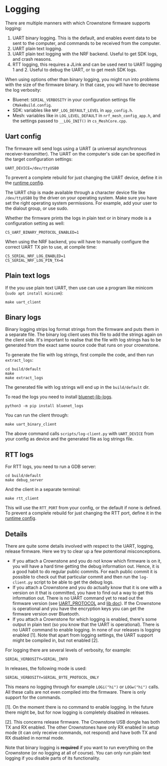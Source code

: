 # Logging

There are multiple manners with which Crownstone firmware supports logging:

1. UART binary logging. This is the default, and enables event data to be sent to the computer, and commands to be received from the computer.
2. UART plain text logging.
3. UART plain text logging with the NRF backend. Useful to get SDK logs, and crash reasons.
4. RTT logging, this requires a JLink and can be used next to UART logging 1 and 2. Useful to debug the UART, or to get mesh SDK logs.

When using options other than binary logging, you might run into problems with the size of the firmware binary. In that case, you will have to decrease the log verbosity:
- Bluenet: `SERIAL_VERBOSITY` in your configuration settings file `CMakeBuild.config`.
- SDK: variables like `NRF_LOG_DEFAULT_LEVEL` in `app_config.h`.
- Mesh: variables like in `LOG_LEVEL_DEFAULT` in `nrf_mesh_config_app.h`, and the settings passed to `__LOG_INIT()` in `cs_MeshCore.cpp`.

## Uart config

The firmware will send logs using a UART (a universal asynchronous receiver-transmitter). The UART on the computer's
side can be specified in the target configuration settings:

```
UART_DEVICE=/dev/ttyUSB0
```

To prevent a complete rebuild for just changing the UART device, define it in the [runtime config](INSTALL.md#overwrites-and-runtime-configs).


The UART chip is made available through a character device file like `/dev/ttyUSB0` by the driver on your operating system.
Make sure you have set the right operating system permissions. For example, add your user to the dialout group, or use sudo.

Whether the firmware prints the logs in plain text or in binary mode is a configuration setting as well:
```
CS_UART_BINARY_PROTOCOL_ENABLED=1
```

When using the NRF backend, you will have to manually configure the correct UART TX pin to use, at compile time:
```
CS_SERIAL_NRF_LOG_ENABLED=1
CS_SERIAL_NRF_LOG_PIN_TX=6
```


## Plain text logs

If the you use plain text UART, then use can use a program like minicom (`sudo apt install minicom`):

    make uart_client

## Binary logs

Binary logging strips log format strings from the firmware and puts them in a separate file. The binary log client uses this file to add the strings again on the client side. It's important to realise that the file with log strings has to be generated from the exact same source code that runs on your crownstone.

To generate the file with log strings, first compile the code, and then run `extract_logs`:

    cd build/default
    make
    make extract_logs

The generated file with log strings will end up in the `build/default` dir.

To read the logs you need to install [bluenet-lib-logs](https://github.com/crownstone/bluenet-lib-logs/).

    python3 -m pip install bluenet_logs

You can run the client through:

    make uart_binary_client

The above command calls `scripts/log-client.py` with `UART_DEVICE` from your config as device and the generated file as log strings file.

## RTT logs

For RTT logs, you need to run a GDB server:

    cd build/default
    make debug_server

And the client in a separate terminal:

    make rtt_client

This will use the `RTT_PORT` from your config, or the default if none is defined. To prevent a complete rebuild for just changing the RTT port, define it in the [runtime config](INSTALL.md#overwrites-and-runtime-configs).


## Details

There are quite some details involved with respect to the UART, logging, release firmware. Here we try to clear up a
few potentional misconceptions.

* If you attach a Crownstone and you do not know which firmware is on it, you will have a hard time getting the debug information out. Hence, it is a good habit to do regular public commits. For each public commit it is possible to check out that particular commit and then run the `log-client.py` script to be able to get the debug logs.
* If you attach a Crownstone and you do actually know that it is one with a version on it that is committed, you have to find out a way to get this information out. There is no UART command yet to read out the firmware version (see [UART_PROTOCOL](UART_PROTOCOL.md) and [lib doc](https://github.com/crownstone/crownstone-lib-python-uart/blob/master/DOCUMENTATION.md)). If the Crownstone is operational and you have the encryption keys you can get the firmware version over Bluetooth.
* If you attach a Crownstone for which logging is enabled, there's some output in plain text (so you know that the UART is operational). There is no UART command to enable logging. In none of our releases is logging enabled [1]. Note that apart from logging settings, the UART support might be compiled in, but not enabled [2].

For logging there are several levels of verbosity, for example:

```
SERIAL_VERBOSITY=SERIAL_INFO
```

In releases, the following mode is used:

```
SERIAL_VERBOSITY=SERIAL_BYTE_PROTOCOL_ONLY
```

This means no logging through for example `LOGi("hi")` or `LOGw("hi")` calls. All these calls are not even compiled into the firmware. There is only support for the commands.

[1]. On the moment there is no command to enable logging. In the future there might be, but for now logging is completely disabled in releases.

[2]. This concerns release firmware. The Crownstone USB dongle has both TX and RX enabled. The other Crownstones have only RX enabled in setup mode (it can only receive commands, not respond) and have both TX and RX disabled in normal mode.

Note that binary logging is **required** if you want to run everything on the Crownstone (or no logging at all of course). You can only run plain text logging if you disable parts of its functionality.
